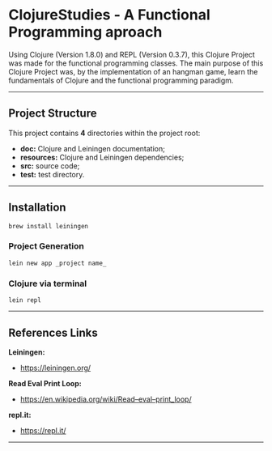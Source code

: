 # ClojureStudies - A Functional Programming aproach 

Using Clojure (Version 1.8.0) and REPL (Version 0.3.7), this Clojure Project was made for the functional programming classes. The main purpose of this Clojure Project was, by the implementation of an hangman game, learn the fundamentals of Clojure and the functional programming paradigm.

----------------------------------------

## Project Structure ##

This project contains __4__ directories within the project root:

* __doc:__ Clojure and Leiningen documentation;
* __resources:__ Clojure and Leiningen dependencies;
* __src:__ source code;
* __test:__ test directory.

----------------------------------------

## Installation ##

`brew install leiningen`

### Project Generation ###

`lein new app _project name_`

### Clojure via terminal ###

`lein repl`

----------------------------------------

## References Links ##

__Leiningen:__
* <https://leiningen.org/>

__Read Eval Print Loop:__
* <https://en.wikipedia.org/wiki/Read–eval–print_loop/>

__repl.it:__
* <https://repl.it/>

----------------------------------------

